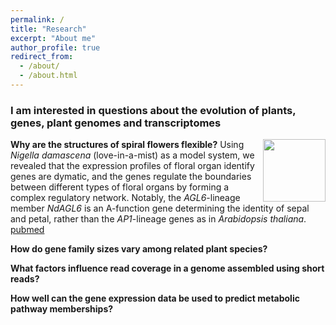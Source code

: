 ```yaml
---
permalink: /
title: "Research"
excerpt: "About me"
author_profile: true
redirect_from: 
  - /about/
  - /about.html
---
```


### I am interested in questions about the evolution of plants, genes, plant genomes and transcriptomes

**Why are the structures of spiral flowers flexible?**
<a href="https://www.nature.com/articles/nplants2015188/figures/3"><img src="../images/41477_2016_Article_BFnplants2015188_Fig3.png" align="right" width="100"></a> 
Using *Nigella damascena* (love-in-a-mist) as a model system, we revealed that the expression profiles of floral organ identify genes are dymatic, and the genes regulate the boundaries between different types of floral organs by forming a complex regulatory network. Notably, the *AGL6*-lineage member *NdAGL6* is an A-function gene determining the identity of sepal and petal, rather than the *AP1*-lineage genes as in *Arabidopsis thaliana*. [pubmed](https://pubmed.ncbi.nlm.nih.gov/27250746/)

**How do gene family sizes vary among related plant species?**


**What factors influence read coverage in a genome assembled using short reads?**


**How well can the gene expression data be used to predict metabolic pathway memberships?**





